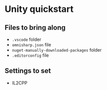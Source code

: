 # Unity quickstart

## Files to bring along

* `.vscode` folder
* `omnisharp.json` file
* `nuget-manually-downloaded-packages` folder
* `.editorconfig` file

## Settings to set

* IL2CPP
